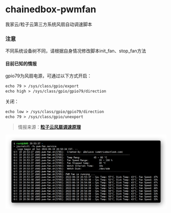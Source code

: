 # chainedbox-pwmfan

我家云/粒子云第三方系统风扇自动调速脚本



### 注意

不同系统设备树不同，请根据自身情况修改脚本init_fan、stop_fan方法



#### 目前已知的情报

gpio79为风扇电源，可通过以下方式开启：

```
echo 79 > /sys/class/gpio/export
echo high > /sys/class/gpio/gpio79/direction
```

关闭：

```
echo low > /sys/class/gpio/gpio79/direction
echo 79 > /sys/class/gpio/unexport
```

> 情报来源：[**粒子云风扇调速原理** ](https://www.right.com.cn/forum/forum.php?tid=1005987)




![Screen](/preview.png)



